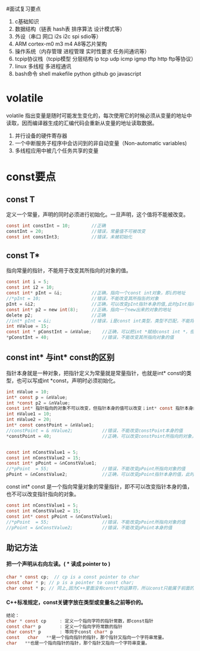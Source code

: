#面试复习要点
1. c基础知识
2. 数据结构（链表 hash表 排序算法 设计模式等）
3. 外设（串口 网口 i2s i2c spi sdio等）
4. ARM cortex-m0 m3 m4 A8等芯片架构
5. 操作系统（内存管理 进程管理 实时性要求 任务间通讯等）
6. tcpip协议栈（tcpip模型 分层结构 ip tcp udp icmp igmp tftp http ftp等协议）
7. linux 多线程 多进程通讯 
8. bash命令 shell makefile python github go javascript


# volatile
volatile 指出变量是随时可能发生变化的，每次使用它的时候必须从变量的地址中读取，因而编译器生成的汇编代码会重新从变量的地址读取数据。
1. 并行设备的硬件寄存器
2. 一个中断服务子程序中会访问到的非自动变量（Non-automatic variables)
3. 多线程应用中被几个任务共享的变量

# const要点
## const T
定义一个常量，声明的同时必须进行初始化。一旦声明，这个值将不能被改变。
```c
const int constInt = 10;        //正确
constInt = 20;                  //错误，常量值不可被改变
const int constInt3;            //错误，未被初始化
```

## const T*
指向常量的指针，不能用于改变其所指向的对象的值。
```c
const int i = 5;
const int i2 = 10;
const int* pInt = &i;           //正确，指向一个const int对象，即i的地址
//*pInt = 10;                   //错误，不能改变其所指缶的对象
pInt = &i2;                     //正确，可以改变pInt指针本身的值,此时pInt指向的是i2的地址
const int* p2 = new int(8);     //正确，指向一个new出来的对象的地址
delete p2;                      //正确
//int* pInt = &i;               //错误，i是const int类型，类型不匹配，不能将const int * 初始化为int *
int nValue = 15;
const int * pConstInt = &nValue;    //正确，可以把int *赋给const int *，但是pConstInt不能改变其所指向对象的值，即nValue
*pConstInt = 40;                    //错误，不能改变其所指向对象的值
```
## const int* 与int* const的区别
指针本身就是一种对象，把指针定义为常量就是常量指针，也就是int* const的类型，也可以写成int *const，声明时必须初始化。
```c
int nValue = 10;
int* const p = &nValue;
int *const p2 = &nValue;
const int* 指针指向的对象不可以改变，但指针本身的值可以改变；int* const 指针本身的值不可改变，但其指向的对象可以改变。
int nValue1 = 10;
int nValue2 = 20;
int* const constPoint = &nValue1;
//constPoint = & nValue2;           //错误，不能改变constPoint本身的值
*constPoint = 40;                   //正确，可以改变constPoint所指向的对象，此时nValue1 = 40


const int nConstValue1 = 5;
const int nConstValue2 = 15;
const int* pPoint = &nConstValue1;
//*pPoint  = 55;                    //错误，不能改变pPoint所指向对象的值
pPoint = &nConstValue2;             //正确，可以改变pPoint指针本身的值，此时pPoint邦定的是nConstValue2对象，即pPoint为nConstValue2的地址
```
const int* const 是一个指向常量对象的常量指针，即不可以改变指针本身的值，也不可以改变指针指向的对象。
```c
const int nConstValue1 = 5;
const int nConstValue2 = 15;
const int* const pPoint = &nConstValue1;
//*pPoint  = 55;                    //错误，不能改变pPoint所指向对象的值
//pPoint = &nConstValue2;           //错误，不能改变pPoint本身的值
```
## 助记方法
#### 把一个声明从右向左读。( * 读成 pointer to )
```c
char * const cp;  // cp is a const pointer to char
const char * p; // p is a pointer to const char;
char const * p; // 同上,因为C++里面没有const*的运算符，所以const只能属于前面的类型。
```
#### C++标准规定，const关键字放在类型或变量名之前等价的。
```c
结论：
char * const cp     : 定义一个指向字符的指针常数，即const指针
const char* p       : 定义一个指向字符常数的指针
char const* p       : 等同于const char* p
const   char   **是一个指向指针的指针，那个指针又指向一个字符串常量。   
char   **也是一个指向指针的指针，那个指针又指向一个字符串变量。
```